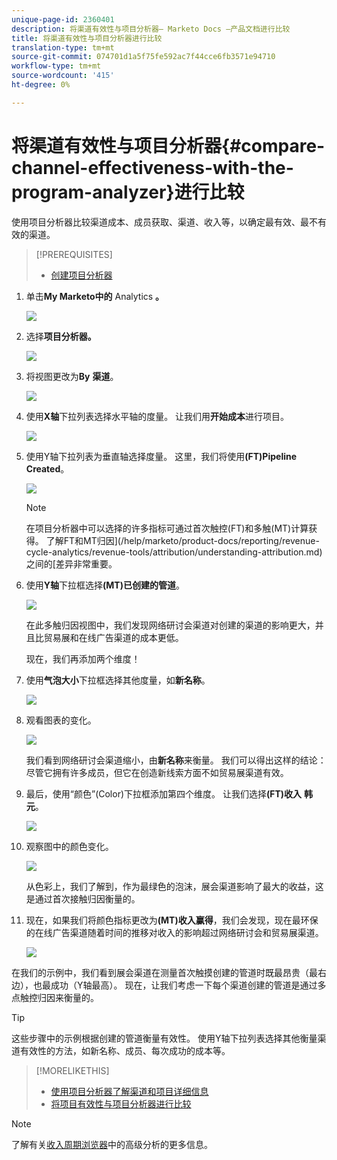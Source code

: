 ```yaml
---
unique-page-id: 2360401
description: 将渠道有效性与项目分析器— Marketo Docs —产品文档进行比较
title: 将渠道有效性与项目分析器进行比较
translation-type: tm+mt
source-git-commit: 074701d1a5f75fe592ac7f44cce6fb3571e94710
workflow-type: tm+mt
source-wordcount: '415'
ht-degree: 0%

---
```



# 将渠道有效性与项目分析器{#compare-channel-effectiveness-with-the-program-analyzer}进行比较

使用项目分析器比较渠道成本、成员获取、渠道、收入等，以确定最有效、最不有效的渠道。

>[!PREREQUISITES]
>
>* [创建项目分析器](create-a-program-analyzer.md)


1. 单击&#x200B;**My Marketo中的** Analytics **。**

   ![](assets/image2014-9-17-18-3a36-3a13.png)

1. 选择&#x200B;**项目分析器。**

   ![](assets/image2014-9-17-18-3a36-3a40.png)

1. 将视图更改为&#x200B;**By** **渠道**。

   ![](assets/image2014-9-17-18-3a36-3a59.png)

1. 使用&#x200B;**X轴**&#x200B;下拉列表选择水平轴的度量。 让我们用&#x200B;**开始成本**&#x200B;进行项目。

   ![](assets/image2014-9-17-18-3a37-3a7.png)

1. 使用Y轴下拉列表为垂直轴选择度量。 这里，我们将使用&#x200B;**(FT)Pipeline Created**。

   ![](assets/image2014-9-17-18-3a37-3a50.png)

   >[!NOTE]
   >
   >在项目分析器中可以选择的许多指标可通过首次触控(FT)和多触(MT)计算获得。 了解FT和MT归因](/help/marketo/product-docs/reporting/revenue-cycle-analytics/revenue-tools/attribution/understanding-attribution.md)之间的[差异非常重要。

1. 使用&#x200B;**Y轴**&#x200B;下拉框选择&#x200B;**(MT)已创建的管道**。

   ![](assets/image2014-9-17-18-3a39-3a5.png)

   在此多触归因视图中，我们发现网络研讨会渠道对创建的渠道的影响更大，并且比贸易展和在线广告渠道的成本更低。

   现在，我们再添加两个维度！

1. 使用&#x200B;**气泡大小**&#x200B;下拉框选择其他度量，如&#x200B;**新名称**。

   ![](assets/image2014-9-17-18-3a39-3a36.png)

1. 观看图表的变化。

   ![](assets/image2014-9-17-18-3a39-3a55.png)

   我们看到网络研讨会渠道缩小，由&#x200B;**新名称**&#x200B;来衡量。 我们可以得出这样的结论：尽管它拥有许多成员，但它在创造新线索方面不如贸易展渠道有效。

1. 最后，使用“颜色”(Color)下拉框添加第四个维度。 让我们选择&#x200B;**(FT)收入** **韩元**。

   ![](assets/image2014-9-17-18-3a41-3a7.png)

1. 观察图中的颜色变化。

   ![](assets/image2014-9-17-18-3a41-3a19.png)

   从色彩上，我们了解到，作为最绿色的泡沫，展会渠道影响了最大的收益，这是通过首次接触归因衡量的。

1. 现在，如果我们将颜色指标更改为&#x200B;**(MT)收入赢得**，我们会发现，现在最环保的在线广告渠道随着时间的推移对收入的影响超过网络研讨会和贸易展渠道。

   ![](assets/image2014-9-17-18-3a41-3a40.png)

在我们的示例中，我们看到展会渠道在测量首次触摸创建的管道时既最昂贵（最右边），也最成功（Y轴最高）。 现在，让我们考虑一下每个渠道创建的管道是通过多点触控归因来衡量的。

>[!TIP]
>
>这些步骤中的示例根据创建的管道衡量有效性。 使用Y轴下拉列表选择其他衡量渠道有效性的方法，如新名称、成员、每次成功的成本等。

>[!MORELIKETHIS]
>
>* [使用项目分析器了解渠道和项目详细信息](explore-program-and-channel-details-with-the-program-analyzer.md)
>* [将项目有效性与项目分析器进行比较](compare-program-effectiveness-with-the-program-analyzer.md)

>



>[!NOTE]
>
>了解有关[收入周期浏览器](http://docs.marketo.com/display/docs/revenue+cycle+analytics)中的高级分析的更多信息。
